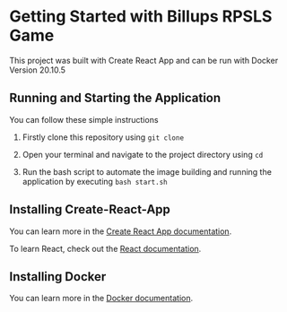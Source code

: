 # Getting Started with Billups RPSLS Game

This project was built with Create React App and can be run with Docker Version 20.10.5

## Running and Starting the Application

You can follow these simple instructions

1. Firstly clone this repository using `git clone`

2. Open your terminal and navigate to the project directory using `cd`

3. Run the bash script to automate the image building and running the application by executing `bash start.sh`

## Installing Create-React-App

You can learn more in the [Create React App documentation](https://facebook.github.io/create-react-app/docs/getting-started).

To learn React, check out the [React documentation](https://reactjs.org/).

## Installing Docker

You can learn more in the [Docker documentation](https://docs.docker.com/get-docker/).
